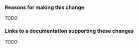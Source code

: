 ### Reasons for making this change

_TODO_


### Links to a documentation supporting these changes

_TODO_
